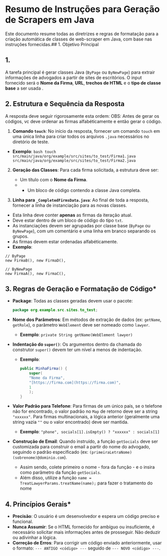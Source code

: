# Resumo de Instruções para Geração de Scrapers em Java

Este documento resume todas as diretrizes e regras de formatação para a criação automática de classes de web-scraper em
Java, com base nas instruções fornecidas.## 1. Objetivo Principal

## 1.

A tarefa principal é gerar classes Java (`ByPage` ou `ByNewPage`) para extrair informações de advogados a partir de sites
de escritórios. O input fornecido será o **Nome da Firma**, **URL**, **trechos de HTML** e o **tipo de classe base** a ser usada .

## 2. Estrutura e Sequência da Resposta

A resposta deve seguir rigorosamente esta ordem:
OBS: Antes de gerar os códigos, vc deve ordenar as firmas alfabéticamente e então gerar o código.

1.  **Comando `touch`**: No início da resposta, fornecer um comando
`touch` em uma única linha para criar todos os arquivos `.java` necessários no diretório de teste.
   * **Exemplo**:        ```bash
           touch src/main/java/org/example/src/sites/to_test/Firma1.java src/main/java/org/example/src/sites/to_test/Firma2.java
           ```
 

2. **Geração das Classes**: Para cada firma solicitada, a estrutura deve ser:
   * Um título com o **Nome da Firma**.
   * * Um bloco de código contendo a classe Java completa.
 

3. **Linha para `_CompletedFirmsData.java`**: Ao final de toda a resposta, fornecer a linha de instanciação para as novas classes.
  * Esta linha deve conter **apenas** as firmas da iteração atual.
  * Deve estar dentro de um bloco de código do tipo `txt`.
  * As instanciações devem ser agrupadas por classe base (`ByPage` ou `ByNewPage`), com um comentário e uma linha em
branco separando os grupos.
  * As firmas devem estar ordenadas alfabéticamente.
  * **Exemplo**:
   ```text
   // ByPage
   new FirmaB(), new FirmaD(),

   // ByNewPage
   new FirmaA(), new FirmaC(),
   ```

## 3. Regras de Geração e Formatação de Código*
* **Package**: Todas as classes geradas devem usar o pacote:
    ```java
    package org.example.src.sites.to_test;
    ```
* **Nome dos Parâmetros**: Em métodos de extração de dados (ex: `getName`, `getRole`), o parâmetro `WebElement` deve ser
nomeado como `lawyer`.
    * **Exemplo**: `private String getName(WebElement lawyer)`

* **Indentação do `super()`**: Os argumentos dentro da chamada do construtor `super()` devem ter um nível a menos
de indentação.
    * **Exemplo**:
        ```java
        public MinhaFirma() {
            super(
            "Nome da Firma",
            "[https://firma.com](https://firma.com)",
            1
            );
        }
        ```
* **Valor Padrão para Telefone**: Para firmas de um único país, se o telefone não for encontrado, o valor padrão no `Map`
de retorno deve ser a string `"xxxxxx"`. Para firmas multinacionais, a lógica anterior (geralmente uma string vazia `""`
ou o valor encontrado) deve ser mantida.
    * **Exemplo**: `"phone", socials[1].isEmpty() ? "xxxxxx" : socials[1]`

* **Construção de Email**: Quando instruído, a função `getSocials` deve ser customizada para construir o email a partir
do nome do advogado, seguindo o padrão especificado (ex: `(primeiraLetraNome)(sobrenome)@dominio.com`).
  * Assim sendo, colete primeiro o nome - fora da função - e o insira como parâmetro da função `getSocials`.
  * Além disso, utilize a função `name = TreatLawyerParams.treatName(name);` para fazer o tratamento do nome

## 4. Princípios Gerais*
* **Precisão**: O usuário é um desenvolvedor e espera um código preciso e funcional.
* **Nunca Assumir**: Se o HTML fornecido for ambíguo ou insuficiente, é necessário solicitar mais informações antes de
prosseguir. Não deduzir ou adivinhar a lógica.
* **Correção de Erros**: Para corrigir um código enviado anteriormente,
usar o formato: `--- ANTIGO <código> ---` seguido de `--- NOVO <código> ---`.